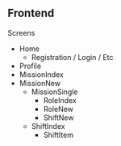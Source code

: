 Frontend
---

Screens
* Home
  - Registration / Login / Etc
* Profile
* MissionIndex
* MissionNew
  - MissionSingle
    - RoleIndex
    - RoleNew
    - ShiftNew
  - ShiftIndex
    - ShiftItem

